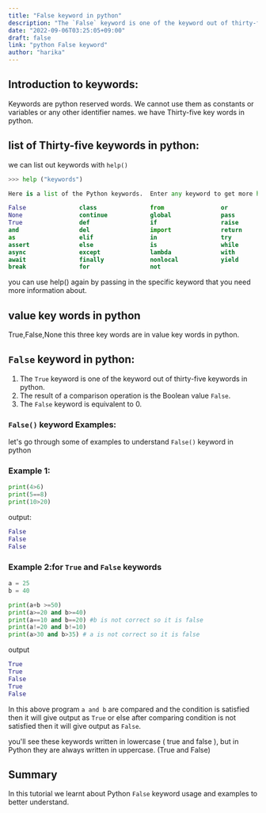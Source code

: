 ```yaml
---
title: "False keyword in python"
description: "The `False` keyword is one of the keyword out of thirty-five keywords in python"
date: "2022-09-06T03:25:05+09:00"
draft: false
link: "python False keyword"
author: "harika"
---
```


## Introduction to keywords:
Keywords are python reserved words.
We cannot use them as constants or variables or any other identifier names.
we have Thirty-five key words in python.

## list of Thirty-five keywords in python:
we can list out keywords with `help()` 

```python
>>> help ("keywords")

Here is a list of the Python keywords.  Enter any keyword to get more help.

False               class               from                or
None                continue            global              pass
True                def                 if                  raise
and                 del                 import              return
as                  elif                in                  try
assert              else                is                  while
async               except              lambda              with
await               finally             nonlocal            yield
break               for                 not                 
```

you can use help() again by passing in the specific keyword that you need more information about. 

## value key words in python
True,False,None this three key words are in value key words in python.

## `False` keyword in python:

1. The `True` keyword is one of the keyword out of thirty-five keywords in python.
2. The result of a comparison operation is the Boolean value `False`.
3. The `False` keyword is equivalent to 0. 


### `False()` keyword Examples:

let's go through some of examples to understand `False()` keyword in python

### Example 1:

```python
print(4>6)
print(5==8)
print(10>20)
```

output:

```python
False
False
False
```

### Example 2:for `True` and `False` keywords

```python
a = 25
b = 40

print(a+b >=50)
print(a>=20 and b>=40)
print(a==10 and b==20) #b is not correct so it is false
print(a!=20 and b!=10)
print(a>30 and b>35) # a is not correct so it is false
```
output

```python
True
True
False
True
False
```
In this above program `a and b` are compared and the condition is satisfied then it will give output as `True` or else after comparing  condition is not satisfied then it will give output as `False`.

you'll see these keywords written in lowercase ( true and false ), but in Python they are always written in uppercase. (True and False)

## Summary
In this tutorial we learnt about Python `False` keyword usage and examples to better understand.

